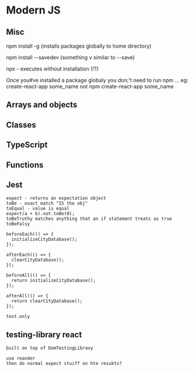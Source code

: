 # Modern JS

## Misc

npm install -g (installs packages globally to home directory)

npm install --savedev (something v similar to --save)

npx - executes without installation (!?)

Once you#ve installed a package globaly you don;'t need to run npm ...
  eg: create-react-app some_name not npm create-react-app some_name
  
## Arrays and objects

## Classes

## TypeScript

## Functions
  
## Jest

    expect - returns an expectation object
    toBe - exact match "IS the obj"
    toEqual - value is equal
    expect(a + b).not.toBe(0);
    toBeTruthy matches anything that an if statement treats as true
    toBeFalsy

    beforeEach(() => {
      initializeCityDatabase();
    });

    afterEach(() => {
      clearCityDatabase();
    });

    beforeAll(() => {
      return initializeCityDatabase();
    });

    afterAll(() => {
      return clearCityDatabase();
    });

    test.only

## testing-library react

    built on top of DomTestingLibravy

    use reander
    then do normal expect stuiff on hte resukts?

